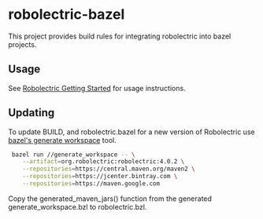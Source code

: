 # robolectric-bazel

This project provides build rules for integrating robolectric into bazel
projects.

## Usage

See [Robolectric Getting Started](http://robolectric.org/getting-started/#building-with-bazel) for usage
instructions.

## Updating

To update BUILD, and robolectric.bazel for a new version of Robolectric use [bazel's generate workspace](https://docs.bazel.build/versions/master/generate-workspace.html) tool.

```bash
 bazel run //generate_workspace -- \
    --artifact=org.robolectric:robolectric:4.0.2 \
    --repositories=https://central.maven.org/maven2 \
    --repositories=https://jcenter.bintray.com \
    --repositories=https://maven.google.com
```

Copy the generated_maven_jars() function from the generated
generate_workspace.bzl to robolectric.bzl.




